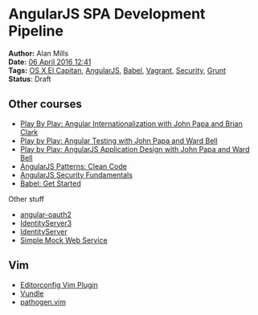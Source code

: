 AngularJS SPA Development Pipeline
==================================
**Author:** Alan Mills  
**Date:** [06 April 2016 12:41](/blog/history/2016-04.md)  
**Tags:** [OS X El Capitan](/blog/categories/osx-10-10.md), [AngularJS](/blog/categories/angularjs.md), [Babel](/blog/categories/babel.md), [Vagrant](/blog/categories/vagrant.md), [Security](/blog/categories/security.md), [Grunt](/blog/categories/grunt.md)  
**Status**: Draft

Other courses
-------------
* [Play By Play: Angular Internationalization with John Papa and Brian Clark](https://app.pluralsight.com/library/courses/play-by-play-angular-internationalization-john-papa-brian-clark/table-of-contents)
* [Play by Play: Angular Testing with John Papa and Ward Bell](https://app.pluralsight.com/library/courses/play-by-play-angular-testing-papa-bell/table-of-contents)
* [Play by Play: AngularJS Application Design with John Papa and Ward Bell](https://app.pluralsight.com/library/courses/play-by-play-papa-bell/table-of-contents)
* [AngularJS Patterns: Clean Code](https://app.pluralsight.com/library/courses/angularjs-patterns-clean-code/table-of-contents)
* [AngularJS Security Fundamentals](https://app.pluralsight.com/library/courses/angularjs-security-fundamentals/table-of-contents)
* [Babel: Get Started](https://app.pluralsight.com/library/courses/babel-get-started/table-of-contents)

Other stuff
* [angular-oauth2](https://github.com/oauthjs/angular-oauth2)
* [IdentityServer3](https://identityserver.github.io/Documentation/docs/configuration/serviceFactory.html)
* [IdentityServer](https://github.com/IdentityServer)
* [Simple Mock Web Service](https://github.com/aliencube/Simple-Mock-Web-Service)

Vim
---
* [Editorconfig Vim Plugin](https://github.com/editorconfig/editorconfig-vim#readme)
* [Vundle](https://github.com/VundleVim/Vundle.vim)
* [pathogen.vim](https://github.com/tpope/vim-pathogen)
